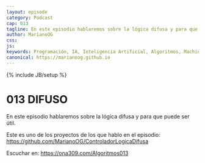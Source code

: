 ```yaml
---
layout: episode
category: Podcast
cap: 013
tagline: En este episodio hablaremos sobre la lógica difusa y para que puede ser útil.
author: MarianoOG
css: 
js: 
keywords: Programación, IA, Inteligencia Artificial, Algoritmos, Machine Learning, Ciencia de Datos, Software, marianoog, PodcastAlgoritmos
canonical: https://marianoog.github.io
---
```

{% include JB/setup %}

# 013 DIFUSO

En este episodio hablaremos sobre la lógica difusa y para que puede ser útil.

Este es uno de los proyectos de los que hablo en el episodio: https://github.com/MarianoOG/ControladorLogicaDifusa

Escuchar en: https://ona309.com/Algoritmos013